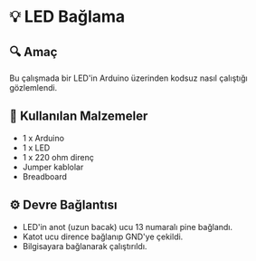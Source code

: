 # 💡 LED Bağlama 

## 🔍 Amaç
Bu çalışmada bir LED'in Arduino üzerinden kodsuz nasıl çalıştığı gözlemlendi.

## 🧰 Kullanılan Malzemeler
- 1 x Arduino 
- 1 x LED
- 1 x 220 ohm direnç
- Jumper kablolar
- Breadboard

## ⚙️ Devre Bağlantısı
- LED'in anot (uzun bacak) ucu 13 numaralı pine bağlandı.
- Katot ucu dirence bağlanıp GND'ye çekildi.
- Bilgisayara bağlanarak çalıştırıldı.
